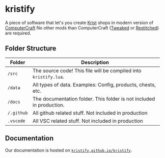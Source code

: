 # kristify

A piece of software that let's you create [Krist](https://krist.dev/) shops in modern version of [ComputerCraft](https://tweaked.cc)
No other mods than ComputerCraft ([Tweaked](https://modrinth.com/mod/cc-tweaked) or [Restitched](https://modrinth.com/mod/cc-restitched)) are required.

## Folder Structure

| Folder     | Description                                                          |
| ---------- | -------------------------------------------------------------------- |
| `/src`     | The source code! This file will be compiled into `kristify.lua`.     |
| `/data`    | All types of data. Examples: Config, products, chests, etc.          |
| `/docs`    | The documentation folder. This folder is not included in production. |
| `/.github` | All github related stuff. Not included in production                 |
| `.vscode`  | All VSC related stuff. Not included in production                    |

## Documentation

Our documentation is hosted on [`kristify.github.io/kristify`](https://kristify.github.io/kristify).
